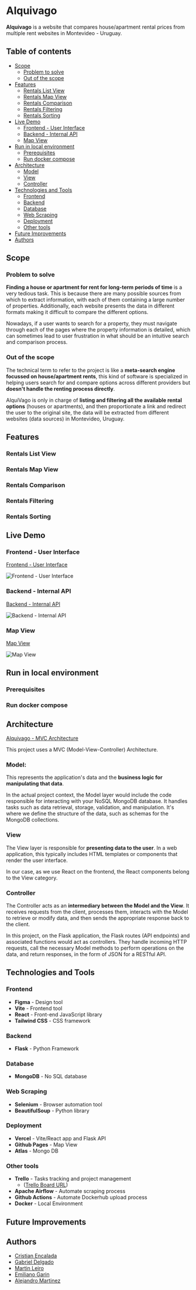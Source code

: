 # Alquivago

__Alquivago__ is a website that compares house/apartment rental prices from multiple rent websites in Montevideo - Uruguay.

## Table of contents

- [Scope](#project-scope)
    - [Problem to solve](#problem-to-solve)
    - [Out of the scope](#out-of-the-scope)
- [Features](#features)
    - [Rentals List View](#rentals-list-view)
    - [Rentals Map View](#rentals-list-view)
    - [Rentals Comparison](#data-comparison)
    - [Rentals Filtering](#data-filtering)
    - [Rentals Sorting](#data-sorting)
- [Live Demo](#live-demo)
    - [Frontend - User Interface](#frontend---user-interface)
    - [Backend - Internal API](#backend--internal--api)
    - [Map View](#map-view)
- [Run in local environment](#run-in-local-environment)
    - [Prerequisites](#prerequisites)
    - [Run docker compose](#run-docker-compose)
- [Architecture](#architecture)
    - [Model](#model)
    - [View](#view)
    - [Controller](#controller)
- [Technologies and Tools](#technologies)
    - [Frontend](#frontend)
    - [Backend](#backend)
    - [Database](#database)
    - [Web Scraping](#web-scraping)
    - [Deployment](#deployment)
    - [Other tools](#other-tools)
- [Future Improvements](#future-improvements)
- [Authors](#authors)

## Scope

### Problem to solve

__Finding a house or apartment for rent for long-term periods of time__ is a very tedious task. This is because there are many possible sources from which to extract information, with each of them containing a large number of properties. Additionally, each website presents the data in different formats making it difficult to compare the different options.

Nowadays, if a user wants to search for a property, they must navigate through each of the pages where the property information is detailed, which can sometimes lead to user frustration in what should be an intuitive search and comparison process.

### Out of the scope

The technical term to refer to the project is like a __meta-search engine focussed on house/apartment rents__, this kind of software is specialized in helping users search for and compare options across different providers but __doesn't handle the renting process directly__.

AlquiVago is only in charge of __listing and filtering all the available rental options__ (houses or apartments), and then proportionate a link and redirect the user to the original site, the data will be extracted from different websites (data sources) in Montevideo, Uruguay.

## Features

### Rentals List View

### Rentals Map View

### Rentals Comparison

### Rentals Filtering

### Rentals Sorting

## Live Demo

### Frontend - User Interface

[Frontend - User Interface](https://alquivago.vercel.app/)


![Frontend - User Interface](https://github.com/cristian-encalada/Alquivago/blob/demo-utils/live-demo/frontend_demo.png?raw=true)

### Backend - Internal API

[Backend - Internal API](https://alquivago-flask-apis.vercel.app/apidocs)


![Backend - Internal API](https://github.com/cristian-encalada/Alquivago/blob/demo-utils/live-demo/backend_demo.png?raw=true)


### Map View

[Map View](https://cristian-encalada.github.io/Alquivago/)


![Map View](https://github.com/cristian-encalada/Alquivago/blob/demo-utils/live-demo/map_view_demo.png?raw=true)


## Run in local environment

### Prerequisites

### Run docker compose

## Architecture

[Alquivago - MVC Architecture](https://github.com/cristian-encalada/Alquivago/blob/demo-utils/archtecture_diagram/Alquivago_MVC_diagram.png?raw=true)

This project uses a MVC (Model-View-Controller) Architecture.

### Model:

This represents the application's data and the __business logic for manipulating that data__. 

In the actual project context, the Model layer would include the code responsible for interacting with your NoSQL MongoDB database. It handles tasks such as data retrieval, storage, validation, and manipulation. It's where we define the structure of the data, such as schemas for the MongoDB collections.

### View

The View layer is responsible for __presenting data to the user__. In a web application, this typically includes HTML templates or components that render the user interface. 

In our case, as we use React on the frontend, the React components belong to the View category.

### Controller

The Controller acts as an __intermediary between the Model and the View__. It receives requests from the client, processes them, interacts with the Model to retrieve or modify data, and then sends the appropriate response back to the client. 

In this project, on the Flask application, the Flask routes (API endpoints) and associated functions would act as controllers. They handle incoming HTTP requests, call the necessary Model methods to perform operations on the data, and return responses,  in the form of JSON for a RESTful API.

## Technologies and Tools

### Frontend

- __Figma__ - Design tool 
- __Vite__ - Frontend tool 
- __React__ - Front-end JavaScript library
- __Tailwind CSS__ - CSS framework

### Backend

- __Flask__ - Python Framework

### Database

- __MongoDB__ - No SQL database

### Web Scraping

- __Selenium__ - Browser automation tool
- __BeautifulSoup__ - Python library

### Deployment

- __Vercel__ - Vite/React app and Flask API
- __Github Pages__ - Map View
- __Atlas__ - Mongo DB

### Other tools

- __Trello__ - Tasks tracking and project management
    - ([Trello Board URL](https://trello.com/b/9ktgFcQo/holberton-final-project-alquivago))
- __Apache Airflow__ - Automate scraping process
- __Github Actions__ - Automate Dockerhub upload process
- __Docker__ - Local Environment

## Future Improvements

## Authors

- [Cristian Encalada](https://github.com/cristian-encalada)
- [Gabriel Delgado](https://github.com/Gabr1el20)
- [Martin Leiro](https://github.com/hentype85)
- [Emiliano Garin](https://github.com/EmilianoGarin)
- [Alejandro Martinez](https://github.com/alemao51092)